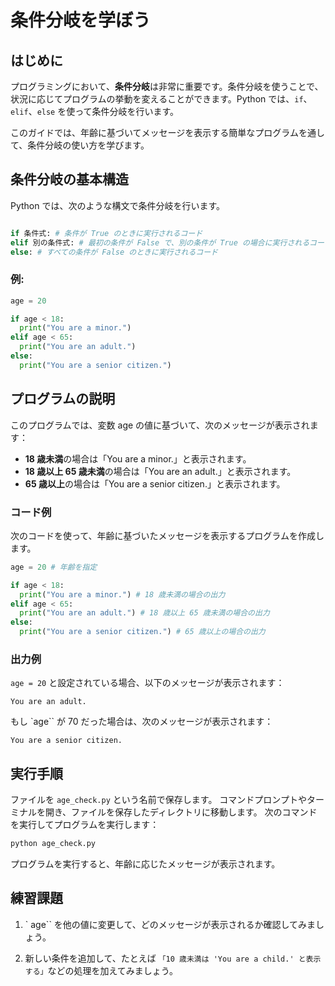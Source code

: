 # 条件分岐を学ぼう

## はじめに

プログラミングにおいて、**条件分岐**は非常に重要です。条件分岐を使うことで、状況に応じてプログラムの挙動を変えることができます。Python では、`if`、`elif`、`else` を使って条件分岐を行います。

このガイドでは、年齢に基づいてメッセージを表示する簡単なプログラムを通して、条件分岐の使い方を学びます。

## 条件分岐の基本構造

Python では、次のような構文で条件分岐を行います。

```python

if 条件式: # 条件が True のときに実行されるコード
elif 別の条件式: # 最初の条件が False で、別の条件が True の場合に実行されるコード
else: # すべての条件が False のときに実行されるコード
```

### 例:

```python
age = 20

if age < 18:
  print("You are a minor.")
elif age < 65:
  print("You are an adult.")
else:
  print("You are a senior citizen.")
```

## プログラムの説明

このプログラムでは、変数 age の値に基づいて、次のメッセージが表示されます：

- **18 歳未満**の場合は「You are a minor.」と表示されます。
- **18 歳以上 65 歳未満**の場合は「You are an adult.」と表示されます。
- **65 歳以上**の場合は「You are a senior citizen.」と表示されます。

### コード例

次のコードを使って、年齢に基づいたメッセージを表示するプログラムを作成します。

```python
age = 20 # 年齢を指定

if age < 18:
  print("You are a minor.") # 18 歳未満の場合の出力
elif age < 65:
  print("You are an adult.") # 18 歳以上 65 歳未満の場合の出力
else:
  print("You are a senior citizen.") # 65 歳以上の場合の出力
```

### 出力例

`age = 20` と設定されている場合、以下のメッセージが表示されます：

```
You are an adult.
```

もし `age`` が 70 だった場合は、次のメッセージが表示されます：

```
You are a senior citizen.
```

## 実行手順

ファイルを `age_check.py` という名前で保存します。
コマンドプロンプトやターミナルを開き、ファイルを保存したディレクトリに移動します。
次のコマンドを実行してプログラムを実行します：

```bash
python age_check.py
```

プログラムを実行すると、年齢に応じたメッセージが表示されます。

## 練習課題

1. ` age`` を他の値に変更して、どのメッセージが表示されるか確認してみましょう。

2. 新しい条件を追加して、たとえば `「10 歳未満は 'You are a child.' と表示する」`などの処理を加えてみましょう。
